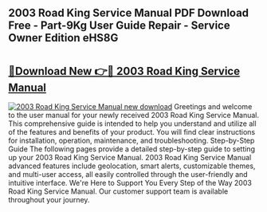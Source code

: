 ## 2003 Road King Service Manual PDF Download Free - Part-9Kg User Guide Repair - Service Owner Edition eHS8G

# <h2><a href="http://bc21683.oget.top/?id=2003+Road+King+Service+Manual">🔗Download New 👉🔴 2003 Road King Service Manual</a></h2>

[![2003 Road King Service Manual new download](https://i.imgur.com/5g1atiW.png)](http://bc21683.oget.top/?id=2003+Road+King+Service+Manual)
Greetings and welcome to the user manual for your newly received 2003 Road King Service Manual. This comprehensive guide is intended to help you understand and utilize all of the features and benefits of your product. You will find clear instructions for installation, operation, maintenance, and troubleshooting. Step-by-Step Guide The following pages provide a detailed step-by-step guide to setting up your 2003 Road King Service Manual. 2003 Road King Service Manual advanced features include geolocation, smart alerts, customizable themes, and multi-user access, all easily controlled through the user-friendly and intuitive interface. We're Here to Support You Every Step of the Way 2003 Road King Service Manual. Our customer support team is available throughout your journey.
